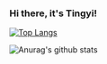 ### Hi there, it's Tingyi!

<!--
**TingyiZhang/TingyiZhang** is a ✨ _special_ ✨ repository because its `README.md` (this file) appears on your GitHub profile.

Here are some ideas to get you started:

- 🔭 I’m currently working on ...
- 🌱 I’m currently learning ...
- 👯 I’m looking to collaborate on ...
- 🤔 I’m looking for help with ...
- 💬 Ask me about ...
- 📫 How to reach me: ...
- 😄 Pronouns: ...
- ⚡ Fun fact: ...
-->


[![Top Langs](https://github-readme-stats.vercel.app/api/top-langs/?username=TingyiZhang&layout=compact&hide=jupyter%20notebook)](https://github.com/TingyiZhang/github-readme-stats)

![Anurag's github stats](https://github-readme-stats.vercel.app/api?username=TingyiZhang&count_private=true&show_icons=true)
